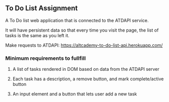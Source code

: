 ## To Do List Assignment
A To Do list web application that is connected to the ATDAPI service. 

It will have persistent data so that every time you visit the page, the list of tasks is the same as you left it. 

Make requests to ATDAPI: https://altcademy-to-do-list-api.herokuapp.com/


### Minimum requirements to fullfill
1. A list of tasks rendered in DOM based on data from the ATDAPI server

2. Each task has a description, a remove button, and mark complete/active button

3. An input element and a button that lets user add a new task

